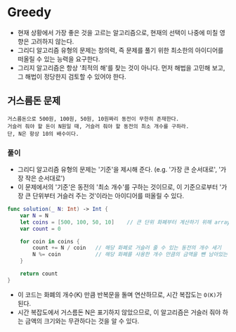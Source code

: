 # Greedy

- 현재 상황에서 가장 좋은 것을 고르는 알고리즘으로, 현재의 선택이 나중에 미칠 영향은 고려하지 않는다.
- 그리디 알고리즘 유형의 문제는 창의력, 즉 문제를 풀기 위한 최소한의 아이디어를 떠올릴 수 있는 능력을 요구한다.
- 그리지 알고리즘은 항상 '최적의 해'를 찾는 것이 아니다. 먼저 해법을 고민해 보고, 그 해법이 정당한지 검토할 수 있어야 한다.

## 거스름돈 문제

```
거스름돈으로 500원, 100원, 50원, 10원짜리 동전이 무한히 존재한다.
거슬러 줘야 할 돈이 N원일 때, 거슬러 줘야 할 동전의 최소 개수를 구하라.
단, N은 항상 10의 배수이다.
```

### 풀이

- 그리디 알고리즘 유형의 문제는 '기준'을 제시해 준다. (e.g. '가장 큰 순서대로', '가장 작은 순서대로')
- 이 문제에서의 '기준'은 동전의 '최소 개수'를 구하는 것이므로, 이 기준으로부터 '가장 큰 단위부터 거슬러 주는 것'이라는 아이디어를 떠올릴 수 있다.

```swift
func solution(_ N: Int) -> Int {
    var N = N
    let coins = [500, 100, 50, 10]    // 큰 단위 화폐부터 계산하기 위해 array에 단위가 큰 순서대로 넣었다
    var count = 0

    for coin in coins {
        count += N / coin   // 해당 화폐로 거슬러 줄 수 있는 동전의 개수 세기
        N %= coin           // 해당 화폐를 사용한 개수 만큼의 금액을 뺀 남아있는 금액 계산	
    }

    return count
}
```

- 이 코드는 화폐의 개수(K) 만큼 반복문을 돌며 연산하므로, 시간 복잡도는 `O(K)`가 된다.
- 시간 복잡도에서 거스름돈 N은 표기하지 않았으므로, 이 알고리즘은 거슬러 줘야 하는 금액의 크기와는 무관하다는 것을 알 수 있다.
